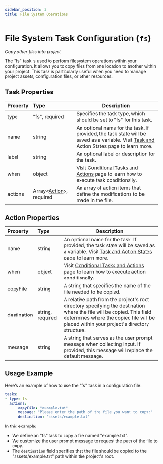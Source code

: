 ```yaml
---
sidebar_position: 3
title: File System Operations
---
```

# File System Task Configuration (`fs`)
_Copy other files into project_

The "fs" task is used to perform filesystem operations within your configuration. It allows you to copy files from one location to another within your project. This task is particularly useful when you need to manage project assets, configuration files, or other resources.

## Task Properties

| Property | Type                                            | Description                                                                                                                                                  |
|:---------|:------------------------------------------------|--------------------------------------------------------------------------------------------------------------------------------------------------------------|
| type     | "fs", required                                  | Specifies the task type, which should be set to "fs" for this task.                                                                                          |
| name     | string                                          | An optional name for the task. If provided, the task state will be saved as a variable. Visit [Task and Action States](../../states) page to learn more. |
| label    | string                                          | An optional label or description for the task.                                                                                                               |
| when     | object                                          | Visit [Conditional Tasks and Actions](../../when) page to learn how to execute task conditionally.                                                       |
| actions  | Array\<[Action](#action-properties)\>, required | An array of action items that define the modifications to be made in the file.                                                                               |

## Action Properties

| Property    | Type             | Description                                                                                                                                                                                                       |
|:------------|:-----------------|-------------------------------------------------------------------------------------------------------------------------------------------------------------------------------------------------------------------|
| name        | string           | An optional name for the task. If provided, the task state will be saved as a variable. Visit [Task and Action States](../../states) page to learn more.                                                      |
| when        | object           | Visit [Conditional Tasks and Actions](../../when)  page to learn how to execute action conditionally.                                                                                                         |
| copyFile    | string           | A string that specifies the name of the file needed to be copied.                                                                                                                                                 |
| destination | string, required | A relative path from the project's root directory specifying the destination where the file will be copied. This field determines where the copied file will be placed within your project's directory structure. |
| message     | string           | A string that serves as the user prompt message when collecting input. If provided, this message will replace the default message.                                                                                |

Usage Example
-------------

Here's an example of how to use the "fs" task in a configuration file:

```yaml
tasks:
- type: fs
  actions:
    - copyFile: "example.txt"
      message: "Please enter the path of the file you want to copy:"
      destination: "assets/example.txt"
```

In this example:

-   We define an "fs" task to copy a file named "example.txt".
-   We customize the user prompt message to request the path of the file to copy.
-   The `destination` field specifies that the file should be copied to the "assets/example.txt" path within the project's root.

